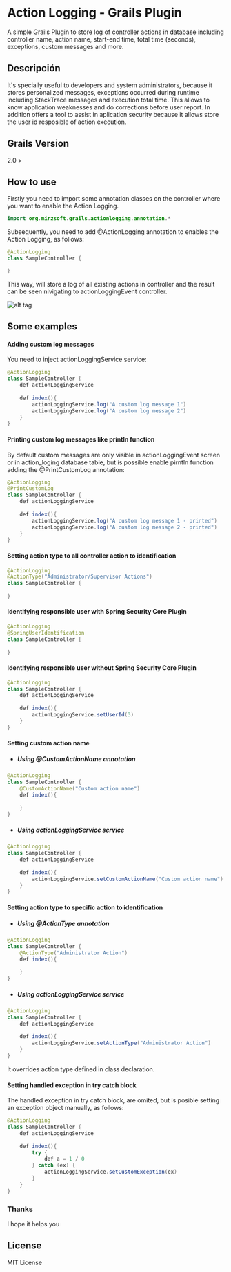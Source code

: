 # Action Logging - Grails Plugin

A simple Grails Plugin to store log of controller actions in database including controller name, action name, start-end time, total time (seconds), exceptions, custom messages and more.

## Descripción

It's specially useful to developers and system administrators, because it stores personalized messages, exceptions occurred during runtime including StackTrace messages and execution total time. This allows to know application weaknesses and do  corrections before user report. In addition offers a tool to assist in aplication security because it allows store the user id resposible of action execution.

## Grails Version

2.0 >

## How to use

Firstly you need to import some annotation classes on the controller where you want to enable the Action Logging.

```java
import org.mirzsoft.grails.actionlogging.annotation.*
```

Subsequently, you need to add @ActionLogging annotation to enables the Action Logging, as follows:

```java
@ActionLogging
class SampleController {

}
```

This way, will store a log of all existing actions in controller and the result can be seen nivigating to actionLoggingEvent controller.

![alt tag](https://github.com/erickmorales3/action-logging/tree/master/actionLoggingEventList.png)

## Some examples

#### Adding custom log messages

You need to inject actionLoggingService service:

```java
@ActionLogging
class SampleController {
    def actionLoggingService
    
    def index(){
        actionLoggingService.log("A custom log message 1")
        actionLoggingService.log("A custom log message 2")
    }
}
```

#### Printing custom log messages like println function

By default custom messages are only visible in actionLoggingEvent screen or in action_loging database table, but is possible enable pirntln function adding the @PrintCustomLog annotation:

```java
@ActionLogging
@PrintCustomLog
class SampleController {
    def actionLoggingService
    
    def index(){
        actionLoggingService.log("A custom log message 1 - printed")
        actionLoggingService.log("A custom log message 2 - printed")
    }
}
```

#### Setting action type to all controller action to identification

```java
@ActionLogging
@ActionType("Administrator/Supervisor Actions")
class SampleController {
    
}
```

#### Identifying responsible user with Spring Security Core Plugin

```java
@ActionLogging
@SpringUserIdentification
class SampleController {
    
}
```

#### Identifying responsible user without Spring Security Core Plugin

```java
@ActionLogging
class SampleController {
    def actionLoggingService
    
    def index(){
        actionLoggingService.setUserId(3)
    }
}
```

#### Setting custom action name

- ##### Using @CustomActionName annotation

```java
@ActionLogging
class SampleController {
    @CustomActionName("Custom action name")
    def index(){
        
    }
}
```

- ##### Using actionLoggingService service

```java
@ActionLogging
class SampleController {
    def actionLoggingService
    
    def index(){
        actionLoggingService.setCustomActionName("Custom action name")
    }
}
```

#### Setting action type to specific action to identification

- ##### Using @ActionType annotation

```java
@ActionLogging
class SampleController {
    @ActionType("Administrator Action")
    def index(){
        
    }
}
```

- ##### Using actionLoggingService service

```java
@ActionLogging
class SampleController {
    def actionLoggingService
    
    def index(){
        actionLoggingService.setActionType("Administrator Action")
    }
}
```

It overrides action type defined in class declaration.

#### Setting handled exception in try catch block

The handled exception in try catch block, are omited, but is posible setting an exception object manually, as follows:

```java
@ActionLogging
class SampleController {
    def actionLoggingService
    
    def index(){
        try {
            def a = 1 / 0
        } catch (ex) {
            actionLoggingService.setCustomException(ex)
        }
    }
}
```

### Thanks

I hope it helps you


License
----

 MIT License


